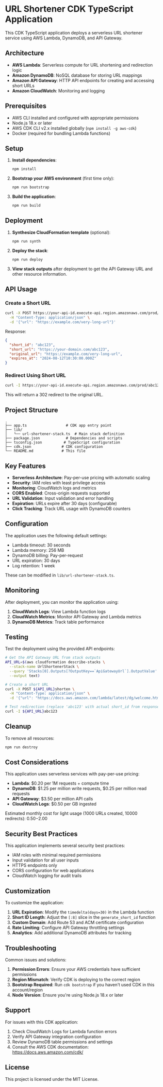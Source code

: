 # URL Shortener CDK TypeScript Application

This CDK TypeScript application deploys a serverless URL shortener service using AWS Lambda, DynamoDB, and API Gateway.

## Architecture

- **AWS Lambda**: Serverless compute for URL shortening and redirection logic
- **Amazon DynamoDB**: NoSQL database for storing URL mappings
- **Amazon API Gateway**: HTTP API endpoints for creating and accessing short URLs
- **Amazon CloudWatch**: Monitoring and logging

## Prerequisites

- AWS CLI installed and configured with appropriate permissions
- Node.js 18.x or later
- AWS CDK CLI v2.x installed globally (`npm install -g aws-cdk`)
- Docker (required for bundling Lambda functions)

## Setup

1. **Install dependencies**:
   ```bash
   npm install
   ```

2. **Bootstrap your AWS environment** (first time only):
   ```bash
   npm run bootstrap
   ```

3. **Build the application**:
   ```bash
   npm run build
   ```

## Deployment

1. **Synthesize CloudFormation template** (optional):
   ```bash
   npm run synth
   ```

2. **Deploy the stack**:
   ```bash
   npm run deploy
   ```

3. **View stack outputs** after deployment to get the API Gateway URL and other resource information.

## API Usage

### Create a Short URL

```bash
curl -X POST https://your-api-id.execute-api.region.amazonaws.com/prod/shorten \
  -H "Content-Type: application/json" \
  -d '{"url": "https://example.com/very-long-url"}'
```

Response:
```json
{
  "short_id": "abc123",
  "short_url": "https://your-domain.com/abc123",
  "original_url": "https://example.com/very-long-url",
  "expires_at": "2024-08-12T10:30:00.000Z"
}
```

### Redirect Using Short URL

```bash
curl -I https://your-api-id.execute-api.region.amazonaws.com/prod/abc123
```

This will return a 302 redirect to the original URL.

## Project Structure

```
.
├── app.ts                  # CDK app entry point
├── lib/
│   └── url-shortener-stack.ts  # Main stack definition
├── package.json            # Dependencies and scripts
├── tsconfig.json          # TypeScript configuration
├── cdk.json              # CDK configuration
└── README.md             # This file
```

## Key Features

- **Serverless Architecture**: Pay-per-use pricing with automatic scaling
- **Security**: IAM roles with least privilege access
- **Monitoring**: CloudWatch logs and metrics
- **CORS Enabled**: Cross-origin requests supported
- **URL Validation**: Input validation and error handling
- **Expiration**: URLs expire after 30 days (configurable)
- **Click Tracking**: Track URL usage with DynamoDB counters

## Configuration

The application uses the following default settings:

- Lambda timeout: 30 seconds
- Lambda memory: 256 MB
- DynamoDB billing: Pay-per-request
- URL expiration: 30 days
- Log retention: 1 week

These can be modified in `lib/url-shortener-stack.ts`.

## Monitoring

After deployment, you can monitor the application using:

1. **CloudWatch Logs**: View Lambda function logs
2. **CloudWatch Metrics**: Monitor API Gateway and Lambda metrics
3. **DynamoDB Metrics**: Track table performance

## Testing

Test the deployment using the provided API endpoints:

```bash
# Get the API Gateway URL from stack outputs
API_URL=$(aws cloudformation describe-stacks \
  --stack-name UrlShortenerStack \
  --query 'Stacks[0].Outputs[?OutputKey==`ApiGatewayUrl`].OutputValue' \
  --output text)

# Create a short URL
curl -X POST ${API_URL}shorten \
  -H "Content-Type: application/json" \
  -d '{"url": "https://docs.aws.amazon.com/lambda/latest/dg/welcome.html"}'

# Test redirection (replace 'abc123' with actual short_id from response)
curl -I ${API_URL}abc123
```

## Cleanup

To remove all resources:

```bash
npm run destroy
```

## Cost Considerations

This application uses serverless services with pay-per-use pricing:

- **Lambda**: $0.20 per 1M requests + compute time
- **DynamoDB**: $1.25 per million write requests, $0.25 per million read requests
- **API Gateway**: $3.50 per million API calls
- **CloudWatch Logs**: $0.50 per GB ingested

Estimated monthly cost for light usage (1000 URLs created, 10000 redirects): $0.50-$2.00

## Security Best Practices

This application implements several security best practices:

- IAM roles with minimal required permissions
- Input validation for all user inputs
- HTTPS endpoints only
- CORS configuration for web applications
- CloudWatch logging for audit trails

## Customization

To customize the application:

1. **URL Expiration**: Modify the `timedelta(days=30)` in the Lambda function
2. **Short ID Length**: Adjust the `[:8]` slice in the `generate_short_id` function
3. **Custom Domain**: Add Route 53 and ACM certificate configuration
4. **Rate Limiting**: Configure API Gateway throttling settings
5. **Analytics**: Add additional DynamoDB attributes for tracking

## Troubleshooting

Common issues and solutions:

1. **Permission Errors**: Ensure your AWS credentials have sufficient permissions
2. **Region Mismatch**: Verify CDK is deploying to the correct region
3. **Bootstrap Required**: Run `cdk bootstrap` if you haven't used CDK in this account/region
4. **Node Version**: Ensure you're using Node.js 18.x or later

## Support

For issues with this CDK application:

1. Check CloudWatch Logs for Lambda function errors
2. Verify API Gateway integration configuration
3. Review DynamoDB table permissions and settings
4. Consult the AWS CDK documentation: https://docs.aws.amazon.com/cdk/

## License

This project is licensed under the MIT License.